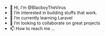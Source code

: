 - 👋 Hi, I’m @BlacboyTheVirus
- 👀 I’m interested in building stuffs that work.
- 🌱 I’m currently learning Laravel
- 💞️ I’m looking to collaborate on great projects
- 📫 How to reach me ...

<!---
BlacboyTheVirus/BlacboyTheVirus is a ✨ special ✨ repository because its `README.md` (this file) appears on your GitHub profile.
You can click the Preview link to take a look at your changes.
--->
